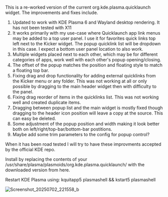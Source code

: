 This is a re-worked version of the current org.kde.plasma.quicklaunch widget. The improvements and fixes include.

1) Updated to work with KDE Plasma 6 and Wayland desktop rendering. It has not been tested with X11
2) It works primarily with my use-case where Quicklaunch app link menus may be added to a top user panel. I use it for favorites quick links top left next to the Kicker widget. The popup quicklink list will be dropdown in this case. I expect a bottom user panel location to also work.
3) Multiple widgets placed next to each other, which may be for different categories of apps, work well with each other's popup opening/closing. 
4) The offset of the popup matches the position and floating style to match a floating top bar.
5) Fixing drag and drop functionality for adding external quicklinks from the Kicker menu or any folder. This was not working at all or only possible by dragging to the main header widget then with difficulty to the panel.
6) Fixing drag reorder of items in the quicklinks list. This was not working well and created duplicate items.
7) Dragging between popup list and the main widget is mostly fixed though dragging to the header icon position will leave a copy at the source. This can easy be deleted.
8) Some adjustment of the popup position and width making it look better both on left/right/top-bar/bottom-bar postitions.
9) Maybe add some trim parameters to the config for popup control?

When it has been road tested I will try to have these improvments accepted by the official KDE repo.

Install by replacing the contents of your /usr/share/plasma/plasmoids/org.kde.plasma.quicklaunch/ with the downloaded version from here.

Restart KDE Plasma using: kquitapp5 plasmashell && kstart5 plasmashell

![Screenshot_20250702_221558_b](https://github.com/user-attachments/assets/2bdd486f-25dc-4452-bd96-601fda6da54c)
